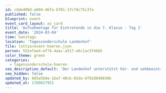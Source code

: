 ```yaml
---
id: cdde409d-a604-46fa-b701-17c7dc75c37a
published: false
blueprint: event
event_card_layout: as_card
title: 'Aufnahmetage für Eintretende in die 7. Klasse - Tag 1'
event_date: '2024-03-04'
time: Ganztags
location: 'Tagessonderschule Landenhof'
file: lottie/event-hoeren.json
person: 552efae4-ef74-4aac-a517-e6c1ac5f4b65
color_theme: green
categories:
  - tagessonderschule-hoeren
seo_description_default: 'Der Landenhof unterstützt hör- und sehbeeinträchtigte Kinder & Jugendliche in ihrem selbstbestimmten Leben durch Förderung ihrer Fähigkeiten & Entwicklung'
seo_hidden: false
updated_by: 685e5b8a-1ba7-40cb-b5da-6f92d040030b
updated_at: 1709027951
---
```

